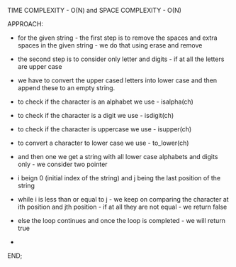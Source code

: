 TIME COMPLEXITY - O(N) and SPACE COMPLEXITY - O(N)

APPROACH: 
- for the given string - the first step is to remove the spaces and extra spaces in the given string - we do that using erase and remove
- the second step is to consider only letter and digits - if at all the letters are upper case
- we have to convert the upper cased letters into lower case and then append these to an empty string.
- to check if the character is an alphabet we use - isalpha(ch)
- to check if the character is a digit we use - isdigit(ch)
- to check if the character is uppercase we use - isupper(ch)
- to convert a character to lower case we use - to_lower(ch)

- and then one we get a string with all lower case alphabets and digits only - we consider two pointer
- i beign 0 (initial index of the string) and j being the last position of the string
- while i is less than or equal to j - we keep on comparing the character at ith position and jth position - if at all they are not equal - we return false
- else the loop continues and once the loop is completed - we will return true
- 
END;
